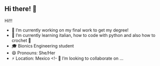 ## Hi there! 👋

<!--**ElisaaTovar/ElisaaTovar** is a ✨ _special_ ✨ repository because its `README.md` (this file) appears on your GitHub profile.-->

Hi!!! 

- 🔭 I’m currently working on my final work to get my degree!
- 🌱 I’m currently learning italian, how to code with python and also how to crochet 💖
- 🎓 Bionics Engineering student
- 😄 Pronouns: She/Her
- ⚡ Location: Mexico 
<!- 👯 I’m looking to collaborate on ...
<!--- 🤔 I’m looking for help with ...-->
<!--- 💬 Ask me about ...-->
<!--- 📫 How to reach me: ...-->

